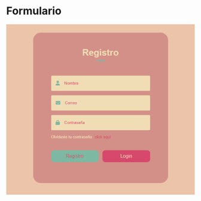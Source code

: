 ﻿# Formulario

![Aquí la visualización de mi proyecto](https://github.com/Gabisita/Formulario/blob/main/visual.png?raw=true)
